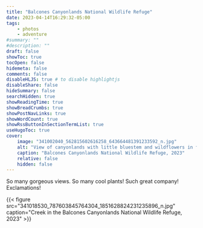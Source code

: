 ```yaml
---
title: "Balcones Canyonlands National Wildlife Refuge"
date: 2023-04-14T16:29:32-05:00
tags:
    - photos
    - adventure
#summary: ""
#description: ""
draft: false
showToc: true
tocOpen: false
hidemeta: false
comments: false
disableHLJS: true # to disable highlightjs
disableShare: false
hideSummary: false
searchHidden: true
showReadingTime: true
showBreadCrumbs: true
showPostNavLinks: true
showWordCount: true
showRssButtonInSectionTermList: true
useHugoToc: true
cover:
    image: "341002040_562815602616258_643664481391233592_n.jpg"
    alt: "View of canyonlands with little bluestem and wildflowers in foreground"
    caption: "Balcones Canyonlands National Wildlife Refuge, 2023"
    relative: false
    hidden: false
---
```


So many gorgeous views. So many cool plants! Such great company! Exclamations!

{{< figure src="341018530_787603845764304_1851628824231235896_n.jpg" caption="Creek in the Balcones Canyonlands National Wildlife Refuge, 2023" >}}

